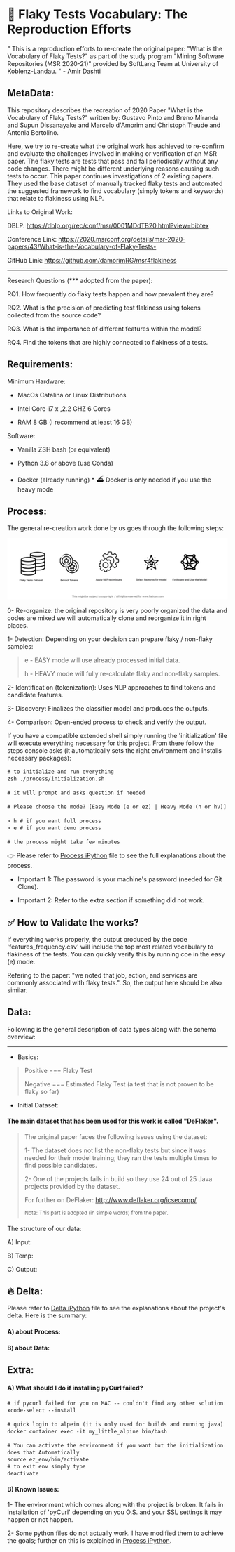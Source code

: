 # 🧪 Flaky Tests Vocabulary: The Reproduction Efforts
"
This is a reproduction efforts to re-create the original paper: "What is the Vocabulary of Flaky Tests?" as part of the 
study program "Mining Software Repositories (MSR 2020-21)" provided by SoftLang Team at University of Koblenz-Landau. 
" - Amir Dashti

## MetaData:
This repository describes the recreation of 2020 Paper "What is the Vocabulary of Flaky Tests?" written by: Gustavo Pinto and
               Breno Miranda and
               Supun Dissanayake and
               Marcelo d'Amorim and
               Christoph Treude and
               Antonia Bertolino.


Here, we try to re-create what the original work has achieved to re-confirm and evaluate the challenges involved in
making or verification of an MSR paper. The flaky tests are tests that pass and fail periodically without any code changes. 
There might be different underlying reasons causing such tests to occur. This paper continues investigations of 2 existing papers.
They used the base dataset of manually tracked flaky tests and automated the suggested framework to find vocabulary (simply tokens and keywords) that relate to flakiness using NLP. 


Links to Original Work:

DBLP: https://dblp.org/rec/conf/msr/0001MDdTB20.html?view=bibtex

Conference Link: https://2020.msrconf.org/details/msr-2020-papers/43/What-is-the-Vocabulary-of-Flaky-Tests-

GitHub Link: https://github.com/damorimRG/msr4flakiness

-----------------
Research Questions (*** adopted from the paper):

RQ1. How frequently do flaky tests happen and how prevalent they are?

RQ2. What is the precision of predicting test flakiness using tokens collected from the source code?

RQ3. What is the importance of different features within the model?

RQ4. Find the tokens that are highly connected to flakiness of a tests.

## Requirements:

Minimum Hardware:
- MacOs Catalina or Linux Distributions
  
- Intel Core-i7 x ,2.2 GHZ 6 Cores  

- RAM 8 GB (I recommend at least 16 GB)
  
Software:
  
- Vanilla ZSH bash (or equivalent)

- Python 3.8 or above (use Conda)

- Docker (already running) * ⛴ Docker is only needed if you use the heavy mode

## Process:
The general re-creation work done by us goes through the following steps:

![Alt text](doc/diagrams/general-procedure.png?raw=true "General Procedure")

0- Re-organize: the original repository is very poorly organized the data and codes are mixed we will automatically clone and reorganize it in right places.

1- Detection: Depending on your decision can prepare flaky / non-flaky samples:

> e - EASY mode will use already processed initial data.
> 
> h - HEAVY mode will fully re-calculate flaky and non-flaky samples.

2- Identification (tokenization): Uses NLP approaches to find tokens and candidate features.

3- Discovery: Finalizes the classifier model and produces the outputs.

4- Comparison: Open-ended process to check and verify the output.


If you have a compatible extended shell simply running the 'initialization' file will execute 
everything necessary for this project. From there follow the steps console asks (it automatically sets the right environment and installs necessary packages):


```shell
# to initialize and run everything
zsh ./process/initialization.sh

# it will prompt and asks question if needed

# Please choose the mode? [Easy Mode (e or ez) | Heavy Mode (h or hv)]

> h # if you want full process
> e # if you want demo process

# the process might take few minutes
```

👉 Please refer to
[Process iPython](/process/process.ipynb) file to see the full explanations about the process.


- Important 1: The password is your machine's password (needed for Git Clone).

- Important 2: Refer to the extra section if something did not work.


 ✅  How to Validate the works?
--------------------
If everything works properly, the output produced by the code 'features_frequency.csv' will include the
top most related vocabulary to flakiness of the tests. You can quickly verify this by running coe in the easy (e) mode.

Refering to the paper: "we noted that
job, action, and services are commonly associated with flaky tests.".
So, the output here should be also similar.



## Data:
Following is the general description of data types along with the schema overview:

---
- Basics:

> Positive === Flaky Test
> 
> Negative === Estimated Flaky Test (a test that is not proven to be flaky so far)

- Initial Dataset:

#### The main dataset that has been used for this work is called "DeFlaker".


> The original paper faces the following issues using the dataset:
>
> 1- The dataset does not list the non-flaky tests but since it was needed for their model training; they ran the tests multiple times to find possible candidates.
>
> 2- One of the projects fails in build so they use 24 out of 25 Java projects provided by the dataset.
>
>
>For further on DeFlaker: http://www.deflaker.org/icsecomp/
> 
>  <sup>Note: This part is adopted (in simple words) from the paper. </sup>

The structure of our data:

A) Input:

B) Temp:

C) Output:


## 🔥 Delta:

Please refer to
[Delta iPython](/process/delta.ipynb) file to see the explanations about the project's delta. Here is the summary:
#### A) about Process:

#### B) about Data:


## Extra:
#### A) What should I do if installing pyCurl failed?

```shell
# if pycurl failed for you on MAC -- couldn't find any other solution 
xcode-select --install

# quick login to alpein (it is only used for builds and running java) 
docker container exec -it my_little_alpine bin/bash

# You can activate the environment if you want but the initialization does that Automatically
source ez_env/bin/activate
# to exit env simply type
deactivate
```

#### B) Known Issues:

1- The environment which comes along with the project is broken.
It fails in installation of 'pyCurl' depending on you O.S. and your SSL settings it may happen or not happen.

2- Some python files do not actually work. I have modified them to achieve the goals; further on this is explained in 
[Process iPython](/process/process.ipynb).
